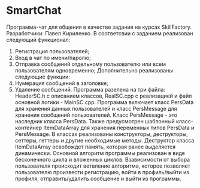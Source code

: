 # SmartChat
Программа-чат для общения в качестве задания на курсах SkillFactory.
Разработчики:
Павел Кириленко.
В соответсвии с заданием реализован следующий функционал:
1. Регистрация пользователей;
2. Вход в чат по имени/паролю;
3. Отправка сообщений отдельному пользователю или всем пользователям одновременно;
Дополнительно реализованы следующие функции:
1. Нумерация сообщений в заголовке;
2. Удаление сообщений.
Программа разелена на три файла: HeaderSC.h с описанием классов, RealSC.cpp с реализацией и файл основной логики - MainSC.cpp.
Программа включает класс PersData для хранения данных пользователей и класс PersMessage для хранения сообщений пользователей. Класс PersMessage - это наследник класса PersData. Также предусмотрен шаблонный класс-контейнер ItemDataArray для хранения переменных типов PersData и PersMessage.
В классах реализованы конструкторы, деструкторы, сеттеры, геттеры и другие необходимые методы. Деструктор класса ItemDataArray освобождет память, которая ранее выделяется динамически.
Основной алгоритм программы реализован в виде бесконечного цикла и вложенных циклов. Взависимости от выбора пользователя происходит ветвление алгоритма, которое позволяет пользователю произвести регистрацию, войти в профиль/выйти из профиля, отправить/удалить сообщение и выйти из программы.

